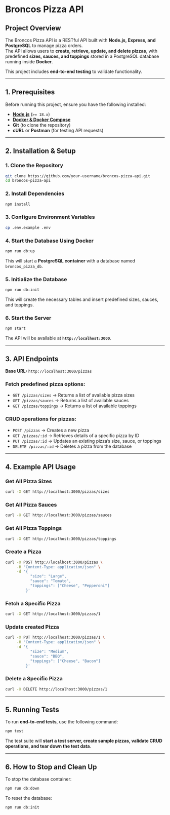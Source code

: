 # Broncos Pizza API

## Project Overview

The Broncos Pizza API is a RESTful API built with **Node.js, Express, and PostgreSQL** to manage pizza orders.  
The API allows users to **create, retrieve, update, and delete pizzas**, with predefined **sizes, sauces, and toppings** stored in a PostgreSQL database running inside **Docker**.

This project includes **end-to-end testing** to validate functionality.

---

## 1. Prerequisites

Before running this project, ensure you have the following installed:

- **[Node.js](https://nodejs.org/)** (`>= 18.x`)
- **[Docker & Docker Compose](https://docs.docker.com/get-docker/)**
- **Git** (to clone the repository)
- **cURL** or **Postman** (for testing API requests)

---

## 2. Installation & Setup

### 1. Clone the Repository

```sh
git clone https://github.com/your-username/broncos-pizza-api.git
cd broncos-pizza-api
```

### 2. Install Dependencies

```sh
npm install
```

### 3. Configure Environment Variables

```sh
cp .env.example .env
```

### 4. Start the Database Using Docker

```sh
npm run db:up
```

This will start a **PostgreSQL container** with a database named `broncos_pizza_db`.

### 5. Initialize the Database

```sh
npm run db:init
```

This will create the necessary tables and insert predefined sizes, sauces, and toppings.

### 6. Start the Server

```sh
npm start
```

The API will be available at **`http://localhost:3000`**.

---

## 3. API Endpoints

**Base URL:** `http://localhost:3000/pizzas`

### Fetch predefined pizza options:

- `GET /pizzas/sizes` → Returns a list of available pizza sizes
- `GET /pizzas/sauces` → Returns a list of available sauces
- `GET /pizzas/toppings` → Returns a list of available toppings

### CRUD operations for pizzas:

- `POST /pizzas` → Creates a new pizza
- `GET /pizzas/:id` → Retrieves details of a specific pizza by ID
- `PUT /pizzas/:id` → Updates an existing pizza’s size, sauce, or toppings
- `DELETE /pizzas/:id` → Deletes a pizza from the database

---

## 4. Example API Usage

### Get All Pizza Sizes

```sh
curl -X GET http://localhost:3000/pizzas/sizes
```

### Get All Pizza Sauces

```sh
curl -X GET http://localhost:3000/pizzas/sauces
```

### Get All Pizza Toppings

```sh
curl -X GET http://localhost:3000/pizzas/toppings
```

### Create a Pizza

```sh
curl -X POST http://localhost:3000/pizzas \
     -H "Content-Type: application/json" \
     -d '{
           "size": "Large",
           "sauce": "Tomato",
           "toppings": ["Cheese", "Pepperoni"]
         }'
```

### Fetch a Specific Pizza

```sh
curl -X GET http://localhost:3000/pizzas/1
```

### Update created Pizza

```sh
curl -X PUT http://localhost:3000/pizzas/1 \
     -H "Content-Type: application/json" \
     -d '{
           "size": "Medium",
           "sauce": "BBQ",
           "toppings": ["Cheese", "Bacon"]
         }'
```

### Delete a Specific Pizza

```sh
curl -X DELETE http://localhost:3000/pizzas/1
```

---

## 5. Running Tests

To run **end-to-end tests**, use the following command:

```sh
npm test
```

The test suite will **start a test server, create sample pizzas, validate CRUD operations, and tear down the test data**.

---

## 6. How to Stop and Clean Up

To stop the database container:

```sh
npm run db:down
```

To reset the database:

```sh
npm run db:init
```
